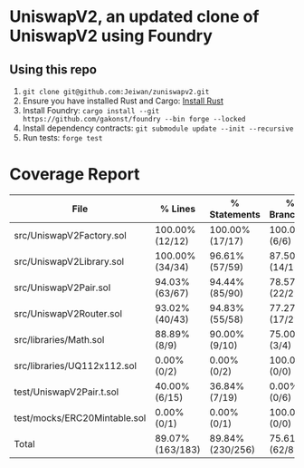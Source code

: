 # UniswapV2, an updated clone of UniswapV2 using Foundry

## Using this repo

1. `git clone git@github.com:Jeiwan/zuniswapv2.git`
1. Ensure you have installed Rust and Cargo: [Install Rust](https://www.rust-lang.org/tools/install)
1. Install Foundry:
   `cargo install --git https://github.com/gakonst/foundry --bin forge --locked`
1. Install dependency contracts:
   `git submodule update --init --recursive`
1. Run tests:
   `forge test`


# Coverage Report
| File                         | % Lines          | % Statements     | % Branches     | % Funcs        |
|------------------------------|------------------|------------------|----------------|----------------|
| src/UniswapV2Factory.sol     | 100.00% (12/12)  | 100.00% (17/17)  | 100.00% (6/6)  | 100.00% (1/1)  |
| src/UniswapV2Library.sol     | 100.00% (34/34)  | 96.61% (57/59)   | 87.50% (14/16) | 100.00% (8/8)  |
| src/UniswapV2Pair.sol        | 94.03% (63/67)   | 94.44% (85/90)   | 78.57% (22/28) | 100.00% (8/8)  |
| src/UniswapV2Router.sol      | 93.02% (40/43)   | 94.83% (55/58)   | 77.27% (17/22) | 100.00% (7/7)  |
| src/libraries/Math.sol       | 88.89% (8/9)     | 90.00% (9/10)    | 75.00% (3/4)   | 100.00% (2/2)  |
| src/libraries/UQ112x112.sol  | 0.00% (0/2)      | 0.00% (0/2)      | 100.00% (0/0)  | 0.00% (0/2)    |
| test/UniswapV2Pair.t.sol     | 40.00% (6/15)    | 36.84% (7/19)    | 0.00% (0/6)    | 50.00% (2/4)   |
| test/mocks/ERC20Mintable.sol | 0.00% (0/1)      | 0.00% (0/1)      | 100.00% (0/0)  | 0.00% (0/1)    |
| Total                        | 89.07% (163/183) | 89.84% (230/256) | 75.61% (62/82) | 84.85% (28/33) |
